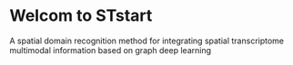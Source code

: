 # Welcom to STstart
A spatial domain recognition method for integrating spatial transcriptome multimodal information based on graph deep learning

